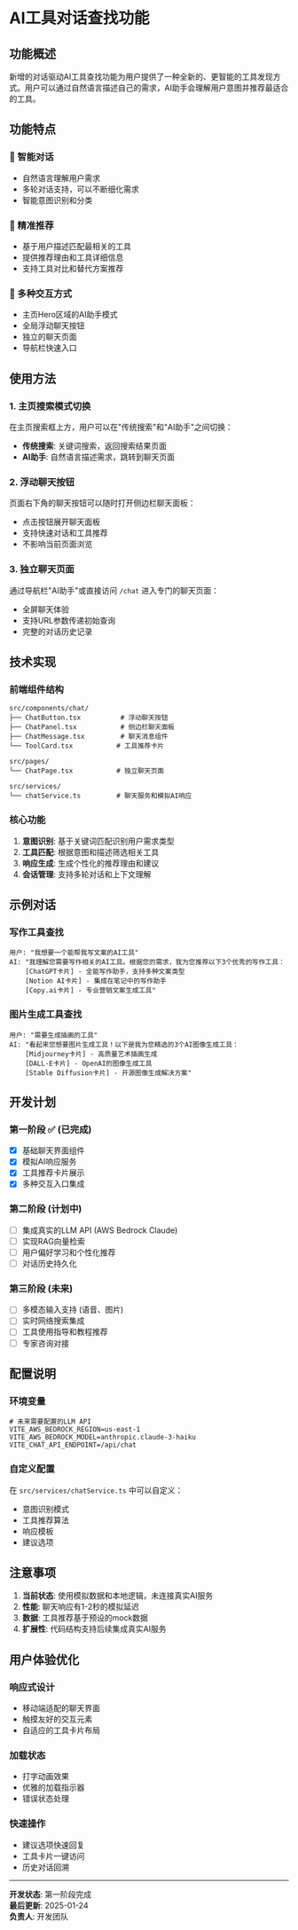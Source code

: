 # AI工具对话查找功能

## 功能概述

新增的对话驱动AI工具查找功能为用户提供了一种全新的、更智能的工具发现方式。用户可以通过自然语言描述自己的需求，AI助手会理解用户意图并推荐最适合的工具。

## 功能特点

### 🤖 智能对话
- 自然语言理解用户需求
- 多轮对话支持，可以不断细化需求
- 智能意图识别和分类

### 🎯 精准推荐
- 基于用户描述匹配最相关的工具
- 提供推荐理由和工具详细信息
- 支持工具对比和替代方案推荐

### 💬 多种交互方式
- 主页Hero区域的AI助手模式
- 全局浮动聊天按钮
- 独立的聊天页面
- 导航栏快速入口

## 使用方法

### 1. 主页搜索模式切换
在主页搜索框上方，用户可以在"传统搜索"和"AI助手"之间切换：
- **传统搜索**: 关键词搜索，返回搜索结果页面
- **AI助手**: 自然语言描述需求，跳转到聊天页面

### 2. 浮动聊天按钮
页面右下角的聊天按钮可以随时打开侧边栏聊天面板：
- 点击按钮展开聊天面板
- 支持快速对话和工具推荐
- 不影响当前页面浏览

### 3. 独立聊天页面
通过导航栏"AI助手"或直接访问 `/chat` 进入专门的聊天页面：
- 全屏聊天体验
- 支持URL参数传递初始查询
- 完整的对话历史记录

## 技术实现

### 前端组件结构
```
src/components/chat/
├── ChatButton.tsx          # 浮动聊天按钮
├── ChatPanel.tsx           # 侧边栏聊天面板
├── ChatMessage.tsx         # 聊天消息组件
└── ToolCard.tsx           # 工具推荐卡片

src/pages/
└── ChatPage.tsx           # 独立聊天页面

src/services/
└── chatService.ts         # 聊天服务和模拟AI响应
```

### 核心功能
1. **意图识别**: 基于关键词匹配识别用户需求类型
2. **工具匹配**: 根据意图和描述筛选相关工具
3. **响应生成**: 生成个性化的推荐理由和建议
4. **会话管理**: 支持多轮对话和上下文理解

## 示例对话

### 写作工具查找
```
用户: "我想要一个能帮我写文案的AI工具"
AI: "我理解您需要写作相关的AI工具。根据您的需求，我为您推荐以下3个优秀的写作工具：
    [ChatGPT卡片] - 全能写作助手，支持多种文案类型
    [Notion AI卡片] - 集成在笔记中的写作助手
    [Copy.ai卡片] - 专业营销文案生成工具"
```

### 图片生成工具查找
```
用户: "需要生成插画的工具"
AI: "看起来您想要图片生成工具！以下是我为您精选的3个AI图像生成工具：
    [Midjourney卡片] - 高质量艺术插画生成
    [DALL-E卡片] - OpenAI的图像生成工具
    [Stable Diffusion卡片] - 开源图像生成解决方案"
```

## 开发计划

### 第一阶段 ✅ (已完成)
- [x] 基础聊天界面组件
- [x] 模拟AI响应服务
- [x] 工具推荐卡片展示
- [x] 多种交互入口集成

### 第二阶段 (计划中)
- [ ] 集成真实的LLM API (AWS Bedrock Claude)
- [ ] 实现RAG向量检索
- [ ] 用户偏好学习和个性化推荐
- [ ] 对话历史持久化

### 第三阶段 (未来)
- [ ] 多模态输入支持 (语音、图片)
- [ ] 实时网络搜索集成
- [ ] 工具使用指导和教程推荐
- [ ] 专家咨询对接

## 配置说明

### 环境变量
```env
# 未来需要配置的LLM API
VITE_AWS_BEDROCK_REGION=us-east-1
VITE_AWS_BEDROCK_MODEL=anthropic.claude-3-haiku
VITE_CHAT_API_ENDPOINT=/api/chat
```

### 自定义配置
在 `src/services/chatService.ts` 中可以自定义：
- 意图识别模式
- 工具推荐算法
- 响应模板
- 建议选项

## 注意事项

1. **当前状态**: 使用模拟数据和本地逻辑，未连接真实AI服务
2. **性能**: 聊天响应有1-2秒的模拟延迟
3. **数据**: 工具推荐基于预设的mock数据
4. **扩展性**: 代码结构支持后续集成真实AI服务

## 用户体验优化

### 响应式设计
- 移动端适配的聊天界面
- 触摸友好的交互元素
- 自适应的工具卡片布局

### 加载状态
- 打字动画效果
- 优雅的加载指示器
- 错误状态处理

### 快速操作
- 建议选项快速回复
- 工具卡片一键访问
- 历史对话回溯

---

**开发状态**: 第一阶段完成  
**最后更新**: 2025-01-24  
**负责人**: 开发团队
